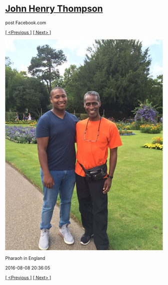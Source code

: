 # [John Henry Thompson](../README.md)
post Facebook.com

[[ <Previous ]](2016-08-08-1.md) [[ Next> ]](2016-08-08-3.md)

[![](../media/2016-08-08/Pharaoh-in-England-1.jpg)](../README.md)

Pharaoh in England

2016-08-08 20:36:05

[[ <Previous ]](2016-08-08-1.md) [[ Next> ]](2016-08-08-3.md)